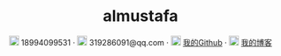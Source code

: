   <center>
<h1>almustafa</h1>
     <div>
         <span>
             <img src="https://niit-soft.oss-cn-hangzhou.aliyuncs.com/assets/phone-solid.svg" width="18px">
             18994099531
         </span>
         ·
         <span>
             <img src="https://niit-soft.oss-cn-hangzhou.aliyuncs.com/assets/envelope-solid.svg" width="18px">
             319286091@qq.com
         </span>
         ·
         <span>
             <img src="https://niit-soft.oss-cn-hangzhou.aliyuncs.com/avatar/me.jpg" width="18px">
             <a href="https://github.com/jiezhengjie">我的Github</a>
         </span>
         ·
         <span>
             <img src="https://niit-soft.oss-cn-hangzhou.aliyuncs.com/avatar/me.jpg" width="18px">
             <a href="https://almustafa.github.io/blog.github.io/">我的博客</a>
         </span>
     </div>
 </center>
